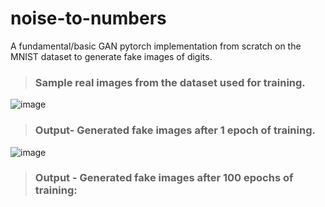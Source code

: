 # noise-to-numbers
A fundamental/basic GAN pytorch implementation from scratch on the MNIST dataset to generate fake images of digits.


> ### Sample real images from the dataset used for training.

![image](https://github.com/SARIT42/noise-2-numbers/assets/77446629/b72dc9b9-1e5d-4896-a75a-3530b1de5fad)


> ### Output- Generated fake images after 1 epoch of training.

![image](https://github.com/SARIT42/noise-2-numbers/assets/77446629/a99df01e-3f3a-4e92-8ced-4101b3d36cf9)


> ### Output - Generated fake images after 100 epochs of training:





